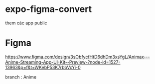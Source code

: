 # expo-figma-convert
them các app public

# Figma 
https://www.figma.com/design/3sObfycfHtD6dhDm3xsYgL/Animax---Anime-Streaming-App-UI-Kit--Preview-?node-id=1527-13963&p=f&t=WKebP53K7rbbVcYi-0

branch : Anime